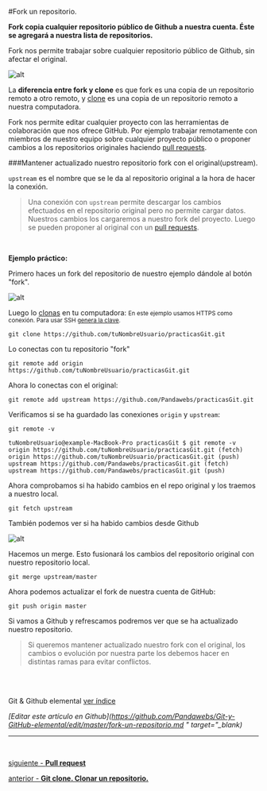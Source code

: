 #Fork un repositorio.

**Fork copia cualquier repositorio público de Github a nuestra cuenta. Éste se agregará a nuestra lista de repositorios.**

Fork nos permite trabajar sobre cualquier repositorio público de Github, sin afectar el original.

![alt](http://pandawebs.net/assets/images/fork-git.png)


La **diferencia entre fork y clone** es que fork es una copia de un repositorio remoto a otro remoto, y [clone](https://github.com/Pandawebs/Git-y-GitHub-elemental/blob/master/clonar-un-repositorio.md) es una copia de un repositorio remoto a nuestra computadora.

Fork nos permite editar cualquier proyecto con las herramientas de colaboración que nos ofrece GitHub. Por ejemplo trabajar remotamente con miembros de nuestro equipo sobre cualquier proyecto público o proponer cambios a los repositorios originales haciendo [pull requests](https://github.com/Pandawebs/Git-y-GitHub-elemental/blob/master/pull-request.md).


###Mantener actualizado nuestro repositorio fork con el original(upstream).

`upstream` es el nombre que se le da al repositorio original a la hora de hacer la conexión.

>Una conexión con `upstream` permite descargar los cambios efectuados en el repositorio original pero no permite cargar datos. Nuestros cambios los cargaremos a nuestro fork del proyecto. Luego se pueden proponer al original con un [pull requests](https://github.com/Pandawebs/Git-y-GitHub-elemental/blob/master/pull-request.md).

<br>

**Ejemplo práctico:**

Primero haces un fork del repositorio de nuestro ejemplo dándole al botón "fork".

![alt](http://pandawebs.net/assets/images/fork-git.png)

Luego lo [clonas](https://github.com/Pandawebs/Git-y-GitHub-elemental/blob/master/clonar-un-repositorio.md) en tu computadora:
<small>En este ejemplo usamos HTTPS como conexión. Para usar SSH [genera la clave](https://github.com/Pandawebs/Git-y-GitHub-elemental/blob/master/ssh-https-conexion-github.md).</small>


`git clone https://github.com/tuNombreUsuario/practicasGit.git`

Lo conectas con tu repositorio "fork"

`git remote add origin https://github.com/tuNombreUsuario/practicasGit.git`

Ahora lo conectas con el original:

`git remote add upstream https://github.com/Pandawebs/practicasGit.git`

Verificamos si se ha guardado las conexiones `origin` y `upstream`:

`git remote -v`

```console
tuNombreUsuario@example-MacBook-Pro practicasGit $ git remote -v
origin https://github.com/tuNombreUsuario/practicasGit.git (fetch)
origin https://github.com/tuNombreUsuario/practicasGit.git (push)
upstream https://github.com/Pandawebs/practicasGit.git (fetch)
upstream https://github.com/Pandawebs/practicasGit.git (push)
```

Ahora comprobamos si ha habido cambios en el repo original y los traemos a nuestro local.

`git fetch upstream`

También podemos ver si ha habido cambios desde Github

![alt](http://pandawebs.net/assets/images/cambios-fork-original.png)



Hacemos un merge. Esto fusionará los cambios del repositorio original con nuestro repositorio local.

`git merge upstream/master`


Ahora podemos actualizar el fork de nuestra cuenta de GitHub:

`git push origin master`

Si vamos a Github y refrescamos podremos ver que se ha actualizado nuestro repositorio.

>Si queremos mantener actualizado nuestro fork con el original, los cambios o evolución por nuestra parte los debemos hacer en distintas ramas para evitar conflictos.

<br>
<br>

<!-- Inicio links índice y github -->

<span class="link-to-index-git">Git & Github elemental [ ver índice](https://github.com/Pandawebs/Git-y-GitHub-elemental/blob/master/README.md)</span>

<em>[Editar este artículo en Github](https://github.com/Pandawebs/Git-y-GitHub-elemental/edit/master/fork-un-repositorio.md " target="_blank)</em>

<!-- Fin links índice y github -->

<hr>

<br>

[siguiente - **Pull request**](https://github.com/Pandawebs/Git-y-GitHub-elemental/blob/master/pull-request.md) 

[anterior - **Git clone. Clonar un repositorio.**](https://github.com/Pandawebs/Git-y-GitHub-elemental/blob/master/clonar-un-repositorio.md)